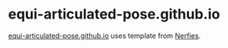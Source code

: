 <!-- # AutoGPart

This is the repository that contains source code for the [AutoGPart website](https://autogpart.github.io).
<!-- 
If you find Nerfies useful for your work please cite:
```
@article{park2021nerfies
  author    = {Park, Keunhong and Sinha, Utkarsh and Barron, Jonathan T. and Bouaziz, Sofien and Goldman, Dan B and Seitz, Steven M. and Martin-Brualla, Ricardo},
  title     = {Nerfies: Deformable Neural Radiance Fields},
  journal   = {ICCV},
  year      = {2021},
}
``` -->

<!-- # Website License https://github.com/equi-articulated-pose/equi-articulated-pose.github.io
The template is borrowed from <a
            href="https://github.com/nerfies/nerfies.github.io">Nerfies</a>.

<a rel="license" href="http://creativecommons.org/licenses/by-sa/4.0/"><img alt="Creative Commons License" style="border-width:0" src="https://i.creativecommons.org/l/by-sa/4.0/88x31.png" /></a><br />This work is licensed under a <a rel="license" href="http://creativecommons.org/licenses/by-sa/4.0/">Creative Commons Attribution-ShareAlike 4.0 International License</a>. -->
# equi-articulated-pose.github.io

<a href="https://equi-articulated-pose.github.io">equi-articulated-pose.github.io</a> uses template from  <a
            href="https://github.com/nerfies/nerfies.github.io">Nerfies</a>.


